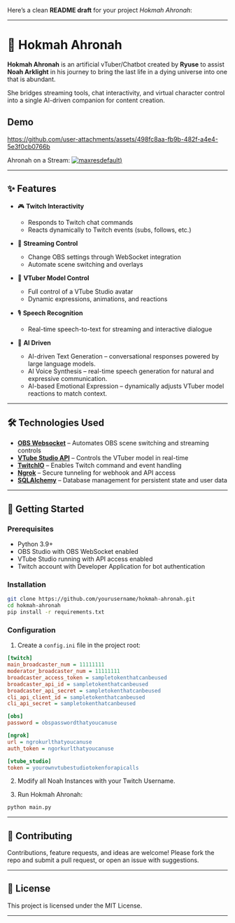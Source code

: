 Here’s a clean **README draft** for your project *Hokmah Ahronah*:

---

# 🌌 Hokmah Ahronah

**Hokmah Ahronah** is an artificial vTuber/Chatbot created by **Ryuse** to assist **Noah Arklight** in his journey to bring the last life in a dying universe into one that is abundant.

She bridges streaming tools, chat interactivity, and virtual character control into a single AI-driven companion for content creation.

## Demo



https://github.com/user-attachments/assets/498fc8aa-fb9b-482f-a4e4-5e3f0cb0766b

Ahronah on a Stream: 
[![maxresdefault](https://github.com/user-attachments/assets/2bdbcaf2-d3e2-4f80-86a5-8aa8ff336b97))](https://www.youtube.com/watch?v=TLw06-EDdq0)


---

## ✨ Features

* 🎮 **Twitch Interactivity**

  * Responds to Twitch chat commands
  * Reacts dynamically to Twitch events (subs, follows, etc.)

* 🎥 **Streaming Control**

  * Change OBS settings through WebSocket integration
  * Automate scene switching and overlays

* 🧍 **VTuber Model Control**

  * Full control of a VTube Studio avatar
  * Dynamic expressions, animations, and reactions

* 🎙️ **Speech Recognition**

  * Real-time speech-to-text for streaming and interactive dialogue
 
* 🧠 **AI Driven**

  * AI-driven Text Generation – conversational responses powered by large language models.
  * AI Voice Synthesis – real-time speech generation for natural and expressive communication.
  * AI-based Emotional Expression – dynamically adjusts VTuber model reactions to match context.

---

## 🛠️ Technologies Used

* **[OBS Websocket](https://github.com/obsproject/obs-websocket)** – Automates OBS scene switching and streaming controls
* **[VTube Studio API](https://github.com/DenchiSoft/VTubeStudio)** – Controls the VTuber model in real-time
* **[TwitchIO](https://twitchio.dev/)** – Enables Twitch command and event handling
* **[Ngrok](https://ngrok.com/)** – Secure tunneling for webhook and API access
* **[SQLAlchemy](https://www.sqlalchemy.org/)** – Database management for persistent state and user data

---

## 🚀 Getting Started

### Prerequisites

* Python 3.9+
* OBS Studio with OBS WebSocket enabled
* VTube Studio running with API access enabled
* Twitch account with Developer Application for bot authentication

### Installation

```bash
git clone https://github.com/yourusername/hokmah-ahronah.git
cd hokmah-ahronah
pip install -r requirements.txt
```

### Configuration

1. Create a `config.ini` file in the project root:

```ini
[twitch]
main_broadcaster_num = 11111111
moderator_broadcaster_num = 11111111
broadcaster_access_token = sampletokenthatcanbeused
broadcaster_api_id = sampletokenthatcanbeused
broadcaster_api_secret = sampletokenthatcanbeused
cli_api_client_id = sampletokenthatcanbeused
cli_api_secret = sampletokenthatcanbeused

[obs]
password = obspasswordthatyoucanuse

[ngrok]
url = ngrokurlthatyoucanuse
auth_token = ngorkurlthatyoucanuse

[vtube_studio]
token = yourownvtubestudiotokenforapicalls
```
2. Modify all Noah Instances with your Twitch Username.

3. Run Hokmah Ahronah:

```bash
python main.py
```

---


## 🤝 Contributing

Contributions, feature requests, and ideas are welcome!
Please fork the repo and submit a pull request, or open an issue with suggestions.

---

## 📜 License

This project is licensed under the MIT License.

---

